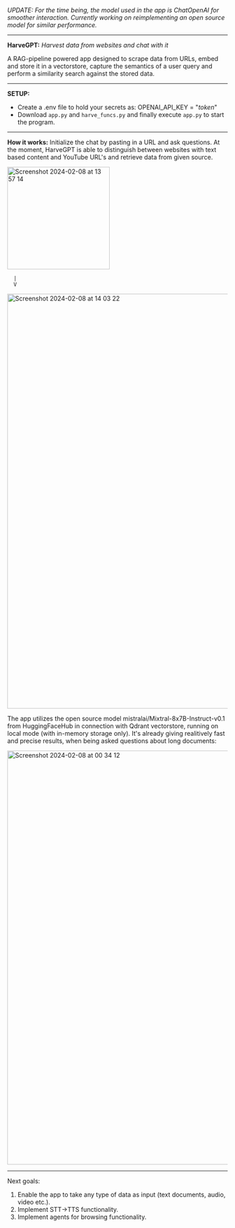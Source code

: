 *UPDATE: For the time being, the model used in the app is ChatOpenAI for smoother interaction. Currently working on reimplementing an open source model for similar performance.* 

--------------------------------------------------------------------------------------------------------------------------------------------

**HarveGPT:** *Harvest data from websites and chat with it*

A RAG-pipeline powered app designed to scrape data from URLs, embed and store it in a vectorstore, capture the semantics of a user query and perform a similarity search against the stored data.

--------------------------------------------------------------------------------------------------------------------------------------------

**SETUP:**

- Create a .env file to hold your secrets as:
OPENAI_API_KEY = "*token*"
- Download `app.py` and `harve_funcs.py` and finally execute `app.py` to start the program.

--------------------------------------------------------------------------------------------------------------------------------------------

**How it works:**
Initialize the chat by pasting in a URL and ask questions. At the moment, HarveGPT is able to distinguish between websites with text based content and YouTube URL's and retrieve data from given source.

<img width="234" alt="Screenshot 2024-02-08 at 13 57 14" src="https://github.com/molleremil/HarveGPT/assets/139823248/6ee1bf25-c7d6-488e-a0df-bc186567c6bf">

      |
      V

<img width="948" alt="Screenshot 2024-02-08 at 14 03 22" src="https://github.com/molleremil/HarveGPT/assets/139823248/5d91db05-4812-4031-b638-aa83e6f4429a">



The app utilizes the open source model mistralai/Mixtral-8x7B-Instruct-v0.1 from HuggingFaceHub in connection with Qdrant vectorstore, running on local mode (with in-memory storage only). 
It's already giving realitively fast and precise results, when being asked questions about long documents:

<img width="946" alt="Screenshot 2024-02-08 at 00 34 12" src="https://github.com/molleremil/URLinkGPT/assets/139823248/77954d9f-d0dc-4182-a757-e0fbe9b23bde">

--------------------------------------------------------------------------------------------------------------------------------------------

Next goals: 
1. Enable the app to take any type of data as input (text documents, audio, video etc.).
2. Implement STT->TTS functionality.
3. Implement agents for browsing functionality. 
